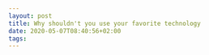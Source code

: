 ```yaml
---
layout: post
title: Why shouldn't you use your favorite technology
date: 2020-05-07T08:40:56+02:00
tags:
---
```



